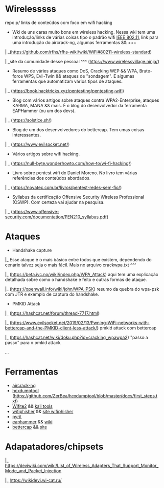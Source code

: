 # Wirelesssss 
repo p/ links de conteúdos com foco em wifi hacking


- Wki de uns caras muito bons em wireless hacking. Nessa wki tem uma introdução/links de várias coisas tipo
o padrão wifi [IEEE 802.11](https://en.wikipedia.org/wiki/IEEE_802.11), link para uma introdução do aircrack-ng,
algumas ferramentas && +++

|
\_(https://github.com/rfhs/rfhs-wiki/wiki/WiFi#80211-wireless-standard)

|
\_site da comunidade desse pessoal ^^^ (https://www.wirelessvillage.ninja/)

                                             
- Resumo de vários ataques como DoS, Cracking WEP && WPA, Brute-force WPS, Evil-Twin && 
ataques de "sondagem". E algumas ferramentas que automatizam vários tipos de ataques. 

|
\_ (https://book.hacktricks.xyz/pentesting/pentesting-wifi)


- Blog com vários artigos sobre ataques contra WPA2-Enterprise, ataques KARMA, MANA && mais. É o blog
do desenvolvedor da ferramenta EAPHammer (ou um dos devs). 

|
\_ (https://solstice.sh/) 


- Blog de um dos desenvolvedores do bettercap. Tem umas coisas interessantes.

|
\_ (https://www.evilsocket.net/)


- Vários artigos sobre wifi hacking.

|
\_ (https://null-byte.wonderhowto.com/how-to/wi-fi-hacking/)


- Livro sobre pentest wifi do Daniel Moreno. No livro tem várias referências dos conteúdos abordados.

|
\_ (https://novatec.com.br/livros/pentest-redes-sem-fio/)


- Syllabus da certificação Offensive Security Wireless Professional (OSWP). Com certeza vai ajudar na pesquisa.

|
\_ (https://www.offensive-security.com/documentation/PEN210_syllabus.pdf)



# Ataques

- Handshake capture

|_ Esse ataque é o mais básico entre todos que existem, dependendo do cenário talvez seja o mais fácil.
   Mais no arquivo crackwpa.txt ^^^  
   
|_ (https://beta.ivc.no/wiki/index.php/WPA_Attack) aqui tem uma explicação detalhada sobre como o handshake e feito e outras formas de ataque.

|_ (https://openwall.info/wiki/john/WPA-PSK) resumo da quebra do wpa-psk com JTR e exemplo de captura do handshake.



- PMKID Attack

|_ (https://hashcat.net/forum/thread-7717.html) 

|_ (https://www.evilsocket.net/2019/02/13/Pwning-WiFi-networks-with-bettercap-and-the-PMKID-client-less-attack/) pmkid attack com bettercap

|_ (https://hashcat.net/wiki/doku.php?id=cracking_wpawpa2) "passo a passo" para o pmkid attack


...

# Ferramentas 

* [aircrack-ng](https://www.aircrack-ng.org/)
* [hcxdumptool](https://github.com/ZerBea/hcxdumptool) (https://github.com/ZerBea/hcxdumptool/blob/master/docs/first_steps.txt)
* [Wifite2](https://github.com/derv82/wifite2)  &&  [kali tools](https://www.kali.org/tools/wifite/)
* [wifiphisher](https://github.com/wifiphisher/wifiphisher) && [site wifiphisher](https://wifiphisher.org/)
* [pyrit](https://github.com/JPaulMora/Pyrit)
* [eaphammer](https://github.com/s0lst1c3/eaphammer)  &&  [wiki](https://github.com/s0lst1c3/eaphammer/wiki)
* [bettercap](https://github.com/bettercap/bettercap)  &&  [site](https://www.bettercap.org/)



# Adapatadores/chipsets

|_ https://deviwiki.com/wiki/List_of_Wireless_Adapters_That_Support_Monitor_Mode_and_Packet_Injection

|_ https://wikidevi.wi-cat.ru/


